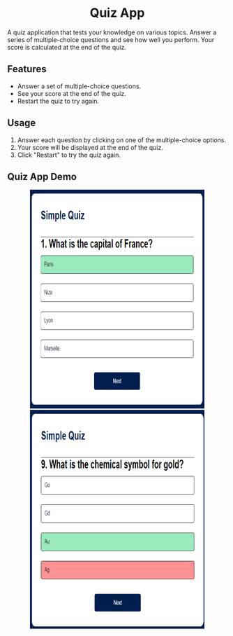 # <h1 align="center">Quiz App</h1>

A quiz application that tests your knowledge on various topics. Answer a series of multiple-choice questions and see how well you perform. Your score is calculated at the end of the quiz.

## Features

- Answer a set of multiple-choice questions.
- See your score at the end of the quiz.
- Restart the quiz to try again.

## Usage

1. Answer each question by clicking on one of the multiple-choice options.
2. Your score will be displayed at the end of the quiz.
3. Click "Restart" to try the quiz again.

## Quiz App Demo
<!-- Centered Screenshots Container -->
<div align="center">
  <!-- First Screenshot -->
  <img src="QuizzApp\images\demo1.png" alt="Screenshot 1" width="400" height="500">
  <!-- Second Screenshot -->
  <img src="QuizzApp\images\demo2.png" alt="Screenshot 2" width="400" height="500">
</div>
